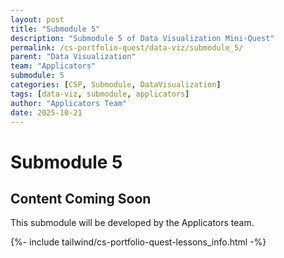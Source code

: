 ```yaml
---
layout: post
title: "Submodule 5"
description: "Submodule 5 of Data Visualization Mini-Quest"
permalink: /cs-portfolio-quest/data-viz/submodule_5/
parent: "Data Visualization"
team: "Applicators"
submodule: 5
categories: [CSP, Submodule, DataVisualization]
tags: [data-viz, submodule, applicators]
author: "Applicators Team"
date: 2025-10-21
---
```


# Submodule 5

## Content Coming Soon
This submodule will be developed by the Applicators team.

{%- include tailwind/cs-portfolio-quest-lessons_info.html -%}